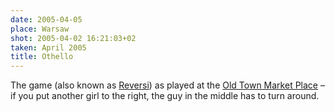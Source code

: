 ```yaml
---
date: 2005-04-05
place: Warsaw
shot: 2005-04-02 16:21:03+02
taken: April 2005
title: Othello
---
```


The game (also known as [Reversi](http://en.wikipedia.org/wiki/Reversi)) as played at the [Old Town Market Place](http://en.wikipedia.org/wiki/Old_Town_Market_Place,_Warsaw) – if you put another girl to the right, the guy in the middle has to turn around.
